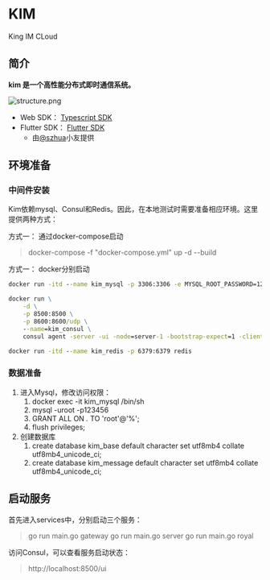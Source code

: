 # KIM

King IM CLoud

## 简介

**kim 是一个高性能分布式即时通信系统。**

![structure.png](https://p1-juejin.byteimg.com/tos-cn-i-k3u1fbpfcp/2633b07fd1a144d685ceed9be5f64911~tplv-k3u1fbpfcp-watermark.image)

- Web SDK： [Typescript SDK](https://github.com/klintcheng/kim_web_sdk)
- Flutter SDK： [Flutter SDK](https://github.com/szhua/KimSdk)
  - 由[@szhua](https://github.com/szhua)小友提供

## 环境准备

### 中间件安装

Kim依赖mysql、Consul和Redis。因此，在本地测试时需要准备相应环境。这里提供两种方式：

方式一： 通过docker-compose启动

> docker-compose -f "docker-compose.yml" up -d --build

方式一： docker分别启动

```cmd
docker run -itd --name kim_mysql -p 3306:3306 -e MYSQL_ROOT_PASSWORD=123456 mysql

docker run \
    -d \
    -p 8500:8500 \
    -p 8600:8600/udp \
    --name=kim_consul \
    consul agent -server -ui -node=server-1 -bootstrap-expect=1 -client=0.0.0.0

docker run -itd --name kim_redis -p 6379:6379 redis
```

### 数据准备

1. 进入Mysql，修改访问权限：
   1. docker exec -it kim_mysql /bin/sh
   2. mysql -uroot -p123456
   3. GRANT ALL ON *.* TO 'root'@'%';
   4. flush privileges;
2. 创建数据库
   1. create database kim_base default character set utf8mb4 collate utf8mb4_unicode_ci;
   2. create database kim_message default character set utf8mb4 collate utf8mb4_unicode_ci;

## 启动服务

首先进入services中，分别启动三个服务：

> go run main.go gateway
> go run main.go server
> go run main.go royal

访问Consul，可以查看服务启动状态：

> http://localhost:8500/ui


